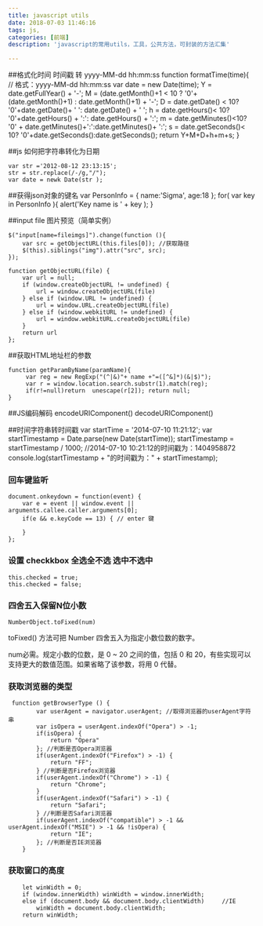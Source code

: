 ```yaml
---
title: javascript utils
date: 2018-07-03 11:46:16
tags: js,
categories: [前端]
description: 'javascript的常用utils，工具，公共方法，可封装的方法汇集'

---
```


##格式化时间 时间戳 转 yyyy-MM-dd hh:mm:ss
	function formatTime(time){
		//   格式：yyyy-MM-dd hh:mm:ss
		var date = new Date(time);
		Y = date.getFullYear() + '-';
		M = (date.getMonth()+1 < 10 ? '0'+(date.getMonth()+1) : date.getMonth()+1) + '-';
		D = date.getDate() < 10? '0'+date.getDate()+ ' ': date.getDate() + ' ';
		h = date.getHours()< 10? '0'+date.getHours() + ':': date.getHours() + ':';
		m = date.getMinutes()<10? '0' + date.getMinutes()+':':date.getMinutes()+ ':';
		s = date.getSeconds()< 10? '0'+date.getSeconds():date.getSeconds();
		return Y+M+D+h+m+s;
	}


##js 如何把字符串转化为日期

	var str ='2012-08-12 23:13:15';
	str = str.replace(/-/g,"/");
	var date = newk Date(str );

##获得json对象的键名
	var PersonInfo = {
	    name:'Sigma',
	    age:18
	};
	for( var key in PersonInfo ){
	    alert('Key name is ' + key );
	}


##input file 图片预览（简单实例）
	
	$("input[name=fileimgs]").change(function (){
		var src = getObjectURL(this.files[0]); //获取路径
		$(this).siblings("img").attr("src", src);
	});

	function getObjectURL(file) {
		var url = null;
		if (window.createObjectURL != undefined) {
			url = window.createObjectURL(file)
		} else if (window.URL != undefined) {
			url = window.URL.createObjectURL(file)
		} else if (window.webkitURL != undefined) {
			url = window.webkitURL.createObjectURL(file)
		}
		return url
	};

##获取HTML地址栏的参数

	function getParamByName(paramName){
	     var reg = new RegExp("(^|&)"+ name +"=([^&]*)(&|$)");
	     var r = window.location.search.substr(1).match(reg);
	     if(r!=null)return  unescape(r[2]); return null;
	}

##JS编码解码
	encodeURIComponent()
	decodeURIComponent()

##时间字符串转时间戳 
	var startTime = '2014-07-10 11:21:12';
	var startTimestamp = Date.parse(new Date(startTime));
	startTimestamp = startTimestamp / 1000;
	//2014-07-10 10:21:12的时间戳为：1404958872
	console.log(startTimestamp + "的时间戳为：" + startTimestamp);

### 回车键监听

	document.onkeydown = function(event) {
		var e = event || window.event || arguments.callee.caller.arguments[0];
		if(e && e.keyCode == 13) { // enter 键
						
		}
	};


###  设置    checkkbox 全选全不选 选中不选中

	this.checked = true;
	this.checked = false;

### 四舍五入保留N位小数

	NumberObject.toFixed(num) 

toFixed() 方法可把 Number 四舍五入为指定小数位数的数字。

num必需。规定小数的位数，是 0 ~ 20 之间的值，包括 0 和 20，有些实现可以支持更大的数值范围。如果省略了该参数，将用 0 代替。


### 获取浏览器的类型
	
	 function getBrowserType () {
			var userAgent = navigator.userAgent; //取得浏览器的userAgent字符串
			var isOpera = userAgent.indexOf("Opera") > -1;
			if(isOpera) {
				return "Opera"
			}; //判断是否Opera浏览器
			if(userAgent.indexOf("Firefox") > -1) {
				return "FF";
			} //判断是否Firefox浏览器
			if(userAgent.indexOf("Chrome") > -1) {
				return "Chrome";
			}
			if(userAgent.indexOf("Safari") > -1) {
				return "Safari";
			} //判断是否Safari浏览器
			if(userAgent.indexOf("compatible") > -1 && userAgent.indexOf("MSIE") > -1 && !isOpera) {
				return "IE";
			}; //判断是否IE浏览器
		}

###  获取窗口的高度 

	 	let winWidth = 0;
	    if (window.innerWidth) winWidth = window.innerWidth;
	    else if (document.body && document.body.clientWidth)     //IE 
	        winWidth = document.body.clientWidth;
	    return winWidth;